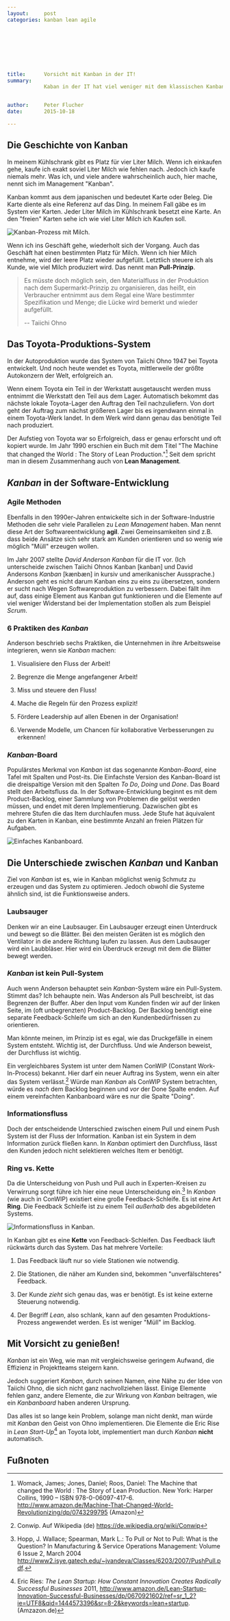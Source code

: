 ```yaml
---
layout:     post
categories: kanban lean agile








title:      Vorsicht mit Kanban in der IT!
summary:
            Kaban in der IT hat viel weniger mit dem klassischen Kanban gemeinsam als man vermuten würde. Wer das nicht beachtet, macht sich falsche Hoffnungen.


author:     Peter Flucher
date:       2015-10-18

---
```



## Die Geschichte von Kanban

  In meinem Kühlschrank gibt es Platz für vier Liter Milch. Wenn ich einkaufen gehe, kaufe ich exakt soviel Liter Milch wie fehlen nach. Jedoch ich kaufe niemals mehr. Was ich, und viele andere wahrscheinlich auch, hier mache, nennt sich im Management "Kanban".

  Kanban kommt aus dem japanischen und bedeutet Karte oder Beleg. Die Karte diente als eine Referenz auf das Ding. In meinem Fall gäbe es im System vier Karten. Jeder Liter Milch im Kühlschrank besetzt eine Karte. An den "freien" Karten sehe ich wie viel Liter Milch ich Kaufen soll.

  ![Kanban-Prozess mit Milch.](/images/kanbanshop.jpg)

  Wenn ich ins Geschäft gehe, wiederholt sich der Vorgang. Auch das Geschäft hat einen bestimmten Platz für Milch. Wenn ich hier Milch entnehme, wird der leere Platz wieder aufgefüllt. Letztlich steuere ich als Kunde, wie viel Milch produziert wird. Das nennt man **Pull-Prinzip**.

  > Es müsste doch möglich sein, den Materialfluss
  > in der Produktion nach dem Supermarkt-Prinzip zu
  > organisieren, das heißt, ein Verbraucher entnimmt
  > aus dem Regal eine Ware bestimmter Spezifikation
  > und Menge; die Lücke wird bemerkt und wieder 
  > aufgefüllt.
  >
  > -- Taiichi Ohno



## Das Toyota-Produktions-System

  In der Autoproduktion wurde das System von Taiichi Ohno 1947 bei Toyota entwickelt. Und noch heute wendet es Toyota, mittlerweile der größte Autokonzern der Welt, erfolgreich an.

  Wenn einem Toyota ein Teil in der Werkstatt ausgetauscht werden muss entnimmt die Werkstatt den Teil aus dem Lager. Automatisch bekommt das nächste lokale Toyota-Lager den Auftrag den Teil nachzuliefern. Von dort geht der Auftrag zum nächst größeren Lager bis es irgendwann einmal in einem Toyota-Werk landet. In dem Werk wird dann genau das benötigte Teil nach produziert.
  
  Der Aufstieg von Toyota war so Erfolgreich, dass er genau erforscht und oft kopiert wurde. Im Jahr 1990 erschien ein Buch mit dem Titel "The Machine that changed the World : The Story of Lean Production."[^Womack] Seit dem spricht man in diesem Zusammenhang auch von **Lean Management**.





## *Kanban* in der Software-Entwicklung

### Agile Methoden

  Ebenfalls in den 1990er-Jahren entwickelte sich in der Software-Industrie Methoden die sehr viele Parallelen zu *Lean Management* haben. Man nennt diese Art der Softwareentwicklung **agil**. Zwei Gemeinsamkeiten sind z.B. dass beide Ansätze sich sehr stark am Kunden orientieren und so wenig wie möglich "Müll" erzeugen wollen.

  Im Jahr 2007 stellte *David Anderson* *Kanban* für die IT vor. (Ich unterscheide zwischen Taiichi Ohnos Kanban [kanban] und David Andersons *Kanban* [kænbæn] in kursiv und amerikanischer Aussprache.) Anderson geht es nicht darum Kanban eins zu eins zu übersetzen, sondern er sucht nach Wegen Softwareproduktion zu verbessern. Dabei fällt ihm auf, dass einige Element aus Kanban gut funktionieren und die Elemente auf viel weniger Widerstand bei der Implementation stoßen als zum Beispiel *Scrum*.


### 6 Praktiken des *Kanban*

  Anderson beschrieb sechs Praktiken, die Unternehmen in ihre Arbeitsweise integrieren, wenn sie *Kanban* machen:

  1. Visualisiere den Fluss der Arbeit!

  2. Begrenze die Menge angefangener Arbeit!

  3. Miss und steuere den Fluss!

  4. Mache die Regeln für den Prozess explizit!

  5. Fördere Leadership auf allen Ebenen in der Organisation!

  6. Verwende Modelle, um Chancen für kollaborative Verbesserungen zu erkennen!


### *Kanban*-Board

  Populärstes Merkmal von *Kanban* ist das sogenannte *Kanban-Board*, eine Tafel mit Spalten und Post-its. Die Einfachste Version des Kanban-Board ist die dreispaltige Version mit den Spalten *To Do*, *Doing* und *Done*. Das Board stellt den Arbeitsfluss da. In der Software-Entwicklung beginnt es mit dem Product-Backlog, einer Sammlung von Problemen die gelöst werden müssen, und endet mit deren Implementierung. Dazwischen gibt es mehrere Stufen die das Item durchlaufen muss. Jede Stufe hat äquivalent zu den Karten in Kanban, eine bestimmte Anzahl an freien Plätzen für Aufgaben.

  ![Einfaches Kanbanboard.](/images/kanbanboard.jpg)



## Die Unterschiede zwischen *Kanban* und Kanban

  Ziel von *Kanban* ist es, wie in Kanban möglichst wenig Schmutz zu erzeugen und das System zu optimieren. Jedoch obwohl die Systeme ähnlich sind, ist die Funktionsweise anders. 


### Laubsauger

  Denken wir an eine Laubsauger. Ein Laubsauger erzeugt einen Unterdruck und bewegt so die Blätter. Bei den meisten Geräten ist es möglich den Ventilator in die andere Richtung laufen zu lassen. Aus dem Laubsauger wird ein Laubbläser. Hier wird ein Überdruck erzeugt mit dem die Blätter bewegt werden.


### *Kanban* ist kein Pull-System

  Auch wenn Anderson behauptet sein *Kanban*-System wäre ein Pull-System. Stimmt das? Ich behaupte nein. Was Anderson als Pull beschreibt, ist das Begrenzen der Buffer. Aber den Input vom Kunden finden wir auf der linken Seite, im (oft unbegrenzten) Product-Backlog. Der Backlog benötigt eine separate Feedback-Schleife um sich an den Kundenbedürfnissen zu orientieren.

  Man könnte meinen, im Prinzip ist es egal, wie das Druckgefälle in einem System entsteht. Wichtig ist, der Durchfluss. Und wie Anderson beweist, der Durchfluss ist wichtig.

  Ein vergleichbares System ist unter dem Namen ConWIP (Constant Work-In-Process) bekannt. Hier darf ein neuer Auftrag ins System, wenn ein alter das System verlässt.[^Conwip]
  Würde man *Kanban* als ConWIP System betrachten, würde es *nach* dem Backlog beginnen und *vor* der Done Spalte enden. Auf einem vereinfachten Kanbanboard wäre es nur die Spalte "Doing".



### Informationsfluss

  Doch der entscheidende Unterschied zwischen einem Pull und einem Push System ist der Fluss der Information. Kanban ist ein System in dem Information zurück fließen kann. In *Kanban* optimiert den Durchfluss, lässt den Kunden jedoch nicht selektieren welches Item er benötigt.


### Ring vs. Kette


  Da die Unterscheidung von Push und Pull auch in Experten-Kreisen zu Verwirrung sorgt führe ich hier eine neue Unterscheidung ein.[^Pushpull]
  In *Kanban* (wie auch in ConWIP) existiert eine große Feedback-Schleife. Es ist eine Art **Ring**. Die Feedback Schleife ist zu einem Teil *außerhalb* des abgebildeten Systems.

  ![Informationsfluss in Kanban.](/images/kanbankettering.jpg)

  In Kanban gibt es eine **Kette** von Feedback-Schleifen. Das Feedback läuft rückwärts durch das System. Das hat mehrere Vorteile:

1. Das Feedback läuft nur so viele Stationen wie notwendig.

2. Die Stationen, die näher am Kunden sind, bekommen "unverfälschteres" Feedback.

3. Der Kunde *zieht* sich genau das, was er benötigt. Es ist keine externe Steuerung notwendig.

4. Der Begriff *Lean*, also schlank, kann auf den gesamten Produktions-Prozess angewendet werden. Es ist weniger "Müll" im Backlog.




  
## Mit Vorsicht zu genießen!

  *Kanban* ist ein Weg, wie man mit vergleichsweise geringem Aufwand, die Effizienz in Projektteams steigern kann. 

  Jedoch suggeriert *Kanban*, durch seinen Namen, eine Nähe zu der Idee von Taiichi Ohno, die sich nicht ganz nachvollziehen lässt. Einige Elemente fehlen ganz, andere Elemente, die zur Wirkung von *Kanban* beitragen, wie ein *Kanbanboard* haben anderen Ursprung.

  Das alles ist so lange kein Problem, solange man nicht denkt, man würde mit *Kanban* den Geist von Ohno implementieren. Die Elemente die Eric Rise in *Lean Start-Up*[^Ries] an Toyota lobt, implementiert man durch *Kanban* **nicht** automatisch.

  

## Fußnoten

[^Pushpull]: Hopp, J. Wallace; Spearman, Mark L.: To Pull or Not to Pull: What is the Question? In Manufacturing & Service Operations Management: Volume 6 Issue 2, March 2004 <http://www2.isye.gatech.edu/~jvandeva/Classes/6203/2007/PushPull.pdf>. 

[^Conwip]: Conwip. Auf Wikipedia (de) <https://de.wikipedia.org/wiki/Conwip>

[^Womack]: Womack, James; Jones, Daniel; Roos, Daniel: The Machine that changed the World : The Story of Lean Production. New York: Harper Collins, 1990 – ISBN 978-0-06097-417-6. <http://www.amazon.de/Machine-That-Changed-World-Revolutionizing/dp/0743299795> (Amazon)

[^Ries]: Eric Ries: *The Lean Startup: How Constant Innovation Creates Radically Successful Businesses* 2011, <http://www.amazon.de/Lean-Startup-Innovation-Successful-Businesses/dp/0670921602/ref=sr_1_2?ie=UTF8&qid=1444573396&sr=8-2&keywords=lean+startup>. (Amzazon.de)
